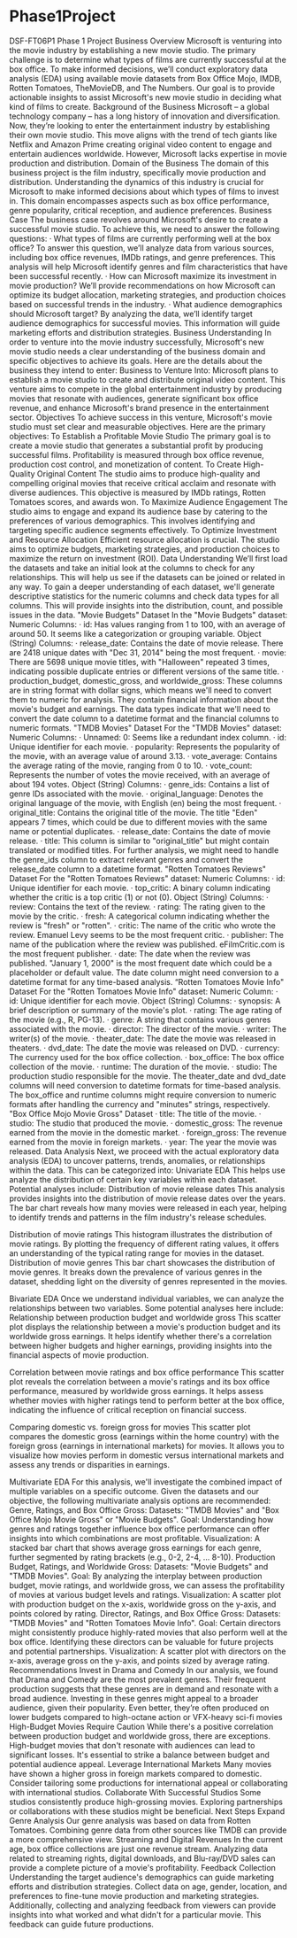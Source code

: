 # Phase1Project
DSF-FT06P1 Phase 1 Project 
Business Overview
Microsoft is venturing into the movie industry by establishing a new movie studio. The primary challenge is to determine what types of films are currently successful at the box office. To make informed decisions, we’ll conduct exploratory data analysis (EDA) using available movie datasets from Box Office Mojo, IMDB, Rotten Tomatoes, TheMovieDB, and The Numbers. Our goal is to provide actionable insights to assist Microsoft's new movie studio in deciding what kind of films to create.
Background of the Business
Microsoft – a global technology company – has a long history of innovation and diversification. Now, they’re looking to enter the entertainment industry by establishing their own movie studio. This move aligns with the trend of tech giants like Netflix and Amazon Prime creating original video content to engage and entertain audiences worldwide. However, Microsoft lacks expertise in movie production and distribution.
Domain of the Business
The domain of this business project is the film industry, specifically movie production and distribution. Understanding the dynamics of this industry is crucial for Microsoft to make informed decisions about which types of films to invest in. This domain encompasses aspects such as box office performance, genre popularity, critical reception, and audience preferences.
Business Case
The business case revolves around Microsoft's desire to create a successful movie studio. To achieve this, we need to answer the following questions:
·       What types of films are currently performing well at the box office?
To answer this question, we’ll analyze data from various sources, including box office revenues, IMDb ratings, and genre preferences. This analysis will help Microsoft identify genres and film characteristics that have been successful recently.
·       How can Microsoft maximize its investment in movie production?
We’ll provide recommendations on how Microsoft can optimize its budget allocation, marketing strategies, and production choices based on successful trends in the industry.
·       What audience demographics should Microsoft target?
By analyzing the data, we’ll identify target audience demographics for successful movies. This information will guide marketing efforts and distribution strategies.
Business Understanding
In order to venture into the movie industry successfully, Microsoft's new movie studio needs a clear understanding of the business domain and specific objectives to achieve its goals. Here are the details about the business they intend to enter:
Business to Venture Into:
Microsoft plans to establish a movie studio to create and distribute original video content. This venture aims to compete in the global entertainment industry by producing movies that resonate with audiences, generate significant box office revenue, and enhance Microsoft's brand presence in the entertainment sector.
Objectives
To achieve success in this venture, Microsoft's movie studio must set clear and measurable objectives. Here are the primary objectives:
To Establish a Profitable Movie Studio
The primary goal is to create a movie studio that generates a substantial profit by producing successful films. Profitability is measured through box office revenue, production cost control, and monetization of content.
To Create High-Quality Original Content
The studio aims to produce high-quality and compelling original movies that receive critical acclaim and resonate with diverse audiences. This objective is measured by IMDb ratings, Rotten Tomatoes scores, and awards won.
To Maximize Audience Engagement
The studio aims to engage and expand its audience base by catering to the preferences of various demographics. This involves identifying and targeting specific audience segments effectively.
To Optimize Investment and Resource Allocation
Efficient resource allocation is crucial. The studio aims to optimize budgets, marketing strategies, and production choices to maximize the return on investment (ROI).
Data Understanding
We’ll first load the datasets and take an initial look at the columns to check for any relationships. This will help us see if the datasets can be joined or related in any way.
To gain a deeper understanding of each dataset, we'll generate descriptive statistics for the numeric columns and check data types for all columns. This will provide insights into the distribution, count, and possible issues in the data.
"Movie Budgets" Dataset
In the "Movie Budgets" dataset:
Numeric Columns:
·       id: Has values ranging from 1 to 100, with an average of around 50. It seems like a categorization or grouping variable.
Object (String) Columns:
·       release_date: Contains the date of movie release. There are 2418 unique dates with "Dec 31, 2014" being the most frequent.
·       movie: There are 5698 unique movie titles, with "Halloween" repeated 3 times, indicating possible duplicate entries or different versions of the same title.
·       production_budget, domestic_gross, and worldwide_gross: These columns are in string format with dollar signs, which means we'll need to convert them to numeric for analysis. They contain financial information about the movie's budget and earnings.
The data types indicate that we'll need to convert the date column to a datetime format and the financial columns to numeric formats.
"TMDB Movies" Dataset
For the "TMDB Movies" dataset:
Numeric Columns:
·       Unnamed: 0: Seems like a redundant index column.
·       id: Unique identifier for each movie.
·       popularity: Represents the popularity of the movie, with an average value of around 3.13.
·       vote_average: Contains the average rating of the movie, ranging from 0 to 10.
·       vote_count: Represents the number of votes the movie received, with an average of about 194 votes.
Object (String) Columns:
·       genre_ids: Contains a list of genre IDs associated with the movie.
·       original_language: Denotes the original language of the movie, with English (en) being the most frequent.
·       original_title: Contains the original title of the movie. The title "Eden" appears 7 times, which could be due to different movies with the same name or potential duplicates.
·       release_date: Contains the date of movie release.
·       title: This column is similar to "original_title" but might contain translated or modified titles.
For further analysis, we might need to handle the genre_ids column to extract relevant genres and convert the release_date column to a datetime format.
"Rotten Tomatoes Reviews" Dataset
For the "Rotten Tomatoes Reviews" dataset:
Numeric Columns:
·       id: Unique identifier for each movie.
·       top_critic: A binary column indicating whether the critic is a top critic (1) or not (0).
Object (String) Columns:
·       review: Contains the text of the review.
·       rating: The rating given to the movie by the critic.
·       fresh: A categorical column indicating whether the review is "fresh" or "rotten".
·       critic: The name of the critic who wrote the review. Emanuel Levy seems to be the most frequent critic.
·       publisher: The name of the publication where the review was published. eFilmCritic.com is the most frequent publisher.
·       date: The date when the review was published. "January 1, 2000" is the most frequent date which could be a placeholder or default value.
The date column might need conversion to a datetime format for any time-based analysis.
“Rotten Tomatoes Movie Info" Dataset
For the "Rotten Tomatoes Movie Info" dataset:
Numeric Column:
·       id: Unique identifier for each movie.
Object (String) Columns:
·       synopsis: A brief description or summary of the movie's plot.
·       rating: The age rating of the movie (e.g., R, PG-13).
·       genre: A string that contains various genres associated with the movie.
·       director: The director of the movie.
·       writer: The writer(s) of the movie.
·       theater_date: The date the movie was released in theaters.
·       dvd_date: The date the movie was released on DVD.
·       currency: The currency used for the box office collection.
·       box_office: The box office collection of the movie.
·       runtime: The duration of the movie.
·       studio: The production studio responsible for the movie.
The theater_date and dvd_date columns will need conversion to datetime formats for time-based analysis. The box_office and runtime columns might require conversion to numeric formats after handling the currency and "minutes" strings, respectively.
"Box Office Mojo Movie Gross" Dataset
·       title: The title of the movie.
·       studio: The studio that produced the movie.
·       domestic_gross: The revenue earned from the movie in the domestic market.
·       foreign_gross: The revenue earned from the movie in foreign markets.
·       year: The year the movie was released.
Data Analysis
Next, we proceed with the actual exploratory data analysis (EDA) to uncover patterns, trends, anomalies, or relationships within the data. This can be categorized into:
Univariate EDA
This helps use analyze the distribution of certain key variables within each dataset. Potential analyses include:
Distribution of movie release dates
This analysis provides insights into the distribution of movie release dates over the years.
The bar chart reveals how many movies were released in each year, helping to identify trends and patterns in the film industry's release schedules.






 Distribution of movie ratings 
This histogram illustrates the distribution of movie ratings.
By plotting the frequency of different rating values, it offers an understanding of the typical rating range for movies in the dataset.
Distribution of movie genres 
This bar chart showcases the distribution of movie genres.
It breaks down the prevalence of various genres in the dataset, shedding light on the diversity of genres represented in the movies.



Bivariate EDA
Once we understand individual variables, we can analyze the relationships between two variables. Some potential analyses here include:
Relationship between production budget and worldwide gross
This scatter plot displays the relationship between a movie's production budget and its worldwide gross earnings.
It helps identify whether there's a correlation between higher budgets and higher earnings, providing insights into the financial aspects of movie production.






Correlation between movie ratings and box office performance
This scatter plot reveals the correlation between a movie's ratings and its box office performance, measured by worldwide gross earnings.
It helps assess whether movies with higher ratings tend to perform better at the box office, indicating the influence of critical reception on financial success.

 Comparing domestic vs. foreign gross for movies
This scatter plot compares the domestic gross (earnings within the home country) with the foreign gross (earnings in international markets) for movies.
It allows you to visualize how movies perform in domestic versus international markets and assess any trends or disparities in earnings.

Multivariate EDA
For this analysis, we'll investigate the combined impact of multiple variables on a specific outcome. Given the datasets and our objective, the following multivariate analysis options are recommended:
Genre, Ratings, and Box Office Gross:
Datasets: "TMDB Movies" and "Box Office Mojo Movie Gross" or "Movie Budgets".
Goal: Understanding how genres and ratings together influence box office performance can offer insights into which combinations are most profitable.
Visualization: A stacked bar chart that shows average gross earnings for each genre, further segmented by rating brackets (e.g., 0-2, 2-4, ... 8-10).
Production Budget, Ratings, and Worldwide Gross:
Datasets: "Movie Budgets" and "TMDB Movies".
Goal: By analyzing the interplay between production budget, movie ratings, and worldwide gross, we can assess the profitability of movies at various budget levels and ratings.
Visualization: A scatter plot with production budget on the x-axis, worldwide gross on the y-axis, and points colored by rating.
Director, Ratings, and Box Office Gross:
Datasets: "TMDB Movies" and "Rotten Tomatoes Movie Info".
Goal: Certain directors might consistently produce highly-rated movies that also perform well at the box office. Identifying these directors can be valuable for future projects and potential partnerships.
Visualization: A scatter plot with directors on the x-axis, average gross on the y-axis, and points sized by average rating.
Recommendations
Invest in Drama and Comedy
In our analysis, we found that Drama and Comedy are the most prevalent genres. Their frequent production suggests that these genres are in demand and resonate with a broad audience. Investing in these genres might appeal to a broader audience, given their popularity. Even better, they’re often produced on lower budgets compared to high-octane action or VFX-heavy sci-fi movies
High-Budget Movies Require Caution
While there's a positive correlation between production budget and worldwide gross, there are exceptions. High-budget movies that don't resonate with audiences can lead to significant losses. It's essential to strike a balance between budget and potential audience appeal.
Leverage International Markets
Many movies have shown a higher gross in foreign markets compared to domestic. Consider tailoring some productions for international appeal or collaborating with international studios.
Collaborate With Successful Studios
Some studios consistently produce high-grossing movies. Exploring partnerships or collaborations with these studios might be beneficial.
Next Steps
Expand Genre Analysis
Our genre analysis was based on data from Rotten Tomatoes. Combining genre data from other sources like TMDB can provide a more comprehensive view.
Streaming and Digital Revenues
In the current age, box office collections are just one revenue stream. Analyzing data related to streaming rights, digital downloads, and Blu-ray/DVD sales can provide a complete picture of a movie's profitability.
Feedback Collection
Understanding the target audience's demographics can guide marketing efforts and distribution strategies. Collect data on age, gender, location, and preferences to fine-tune movie production and marketing strategies. Additionally, collecting and analyzing feedback from viewers can provide insights into what worked and what didn't for a particular movie. This feedback can guide future productions.


